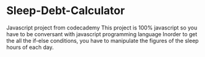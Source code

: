 # Sleep-Debt-Calculator
Javascript project from codecademy
This project is 100% javascript so you have to be conversant with javascript programming language
Inorder to get the all the if-else conditions, you have to manipulate the figures of the sleep hours of each day.

